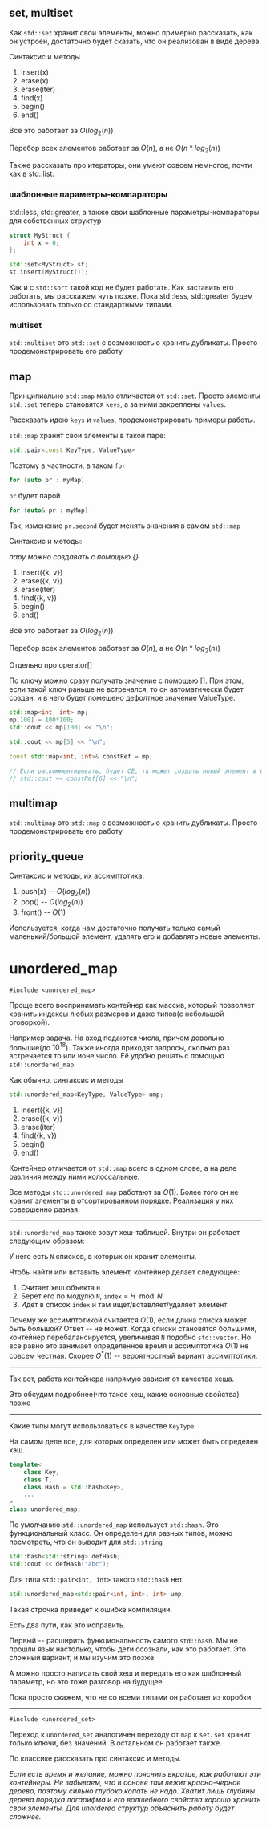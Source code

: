 ## set, multiset

Как `std::set` хранит свои элементы, можно примерно рассказать, как он устроен, достаточно будет сказать, что он реализован в виде дерева.

Синтаксис и методы

1. insert(x)
2. erase(x)
3. erase(iter)
4. find(x)
5. begin()
6. end()

Всё это работает за $O(log_2(n))$

Перебор всех элементов работает за $O(n)$, а не $O(n*log_2(n))$

Также рассказать про итераторы, они умеют совсем немногое, почти как в std::list.


### шаблонные параметры-компараторы

std::less<T>, std::greater<T>, а также свои шаблонные параметры-компараторы для собственных структур

```c++
struct MyStruct {
    int x = 0;
};

std::set<MyStruct> st;
st.insert(MyStruct());
```

Как и с `std::sort` такой код не будет работать. Как заставить его работать, мы расскажем чуть позже. Пока std::less<T>, std::greater<T> будем использовать только со стандартными типами.


### multiset 

`std::multiset` это `std::set` с возможностью хранить дубликаты. Просто продемонстрировать его работу




## map

Принципиально `std::map` мало отличается от `std::set`. Просто элементы `std::set` теперь становятся `keys`, а за ними закреплены `values`.

Рассказать идею `keys` и `values`, продемонстрировать примеры работы.


`std::map` хранит свои элементы в такой паре:

```c++
std::pair<const KeyType, ValueType>
```

Поэтому в частности, в таком `for`

```c++
for (auto pr : myMap)
```

`pr` будет парой

```c++
for (auto& pr : myMap)
```

Так, изменение `pr.second` будет менять значения в самом `std::map`

Синтаксис и методы:

_пару можно создавать с помощью {}_

1. insert({k, v})
2. erase({k, v})
3. erase(iter)
4. find({k, v})
5. begin()
6. end()

Всё это работает за $O(log_2(n))$

Перебор всех элементов работает за $O(n)$, а не $O(n*log_2(n))$

Отдельно про operator[]

По ключу можно сразу получать значение с помощью []. При этом, если такой ключ раньше не встречался, то он автоматически будет создан, и в него будет помещено дефолтное значение ValueType.

```c++
std::map<int, int> mp;
mp[100] = 100*100;
std::cout << mp[100] << "\n";

std::cout << mp[5] << "\n";

const std::map<int, int>& constRef = mp;

// Если раскомментировать, будет CE, тк может создать новый элемент в const объекте
// std::cout << constRef[6] << "\n"; 
```

## multimap


`std::multimap` это `std::map` с возможностью хранить дубликаты. Просто продемонстрировать его работу


## priority_queue

Синтаксис и методы, их ассимптотика. 


1. push(x)  --  $O(log_2(n))$
2. pop()  --  $O(log_2(n))$
3. front()  --  $O(1)$

Используется, когда нам достаточно получать только самый маленький/большой элемент, удалять его и добавлять новые элементы. 


# unordered_map

`#include <unordered_map>`

Проще всего воспринимать контейнер как массив, который позволяет хранить индексы любых размеров и даже типов(с небольшой оговоркой).

Например задача. На вход подаются числа, причем довольно большие(до $10^{18}$). Также иногда приходят запросы, сколько раз встречается то или ионе число. Её удобно решать с помощью `std::unordered_map`.

Как обычно, синтаксис и методы

```c++
std::unordered_map<KeyType, ValueType> ump;
```

1. insert({k, v})
2. erase({k, v})
3. erase(iter)
4. find({k, v})
5. begin()
6. end()

Контейнер отличается от `std::map` всего в одном слове, а на деле различия между ними колоссальные.

Все методы `std::unordered_map` работают за $O(1)$. Более того он не хранит элементы в отсортированном порядке. Реализация у них совершенно разная.

------

`std::unordered_map` также зовут хеш-таблицей. Внутри он работает следующим образом:

У него есть `N` списков, в которых он хранит элементы.

Чтобы найти или вставить элемент, контейнер делает следующее:

1. Считает хеш объекта `H`
2. Берет его по модулю `N`, `index` = $H\mod N$
3. Идет в список `index` и там ищет/вставляет/удаляет элемент

Почему же ассимптотикой считается $O(1)$, если длина списка может быть большой? Ответ -- не может. Когда списки становятся большими, контейнер перебалансируется, увеличивая `N` подобно `std::vector`. Но все равно это занимает определенное время и ассимптотика $O(1)$ не совсем честная. Скорее $O^{*}(1)$ -- вероятностный вариант ассимптотики.

-------

Так вот, работа контейнера напрямую зависит от качества хеша.

Это обсудим подробнее(что такое хеш, какие основные свойства) позже

-----

Какие типы могут использоваться в качестве `KeyType`.

На самом деле все, для которых определен или может быть определен хэш.

```c++
template<
    class Key,
    class T,
    class Hash = std::hash<Key>,
    ...
>
class unordered_map;
```


По умолчанию `std::unordered_map` использует `std::hash`. Это функциональный класс. Он определен для разных типов, можно посмотреть, что он выводит для `std::string`

```c++
std::hash<std::string> defHash;
std::cout << defHash("abc");
```

Для типа `std::pair<int, int>` такого `std::hash` нет.

```c++
std::unordered_map<std::pair<int, int>, int> ump;
```

Такая строчка приведет к ошибке компиляции.

Есть два пути, как это исправить.

Первый -- расширить функциональность самого `std::hash`. Мы не прошли язык настолько, чтобы дети осознали, как это работает. Это сложный вариант, и мы изучим это позже

А можно просто написать свой хеш и передать его как шаблонный параметр, но это тоже разговор на будущее. 

Пока просто скажем, что не со всеми типами он работает из коробки.

-------

`#include <unordered_set>`

Переход к `unordered_set` аналогичен переходу от `map` к `set`. `set` хранит только ключи, без значений. В остальном он работает также. 

По классике рассказать про синтаксис и методы.

_Если есть время и желание, можно пояснить вкратце, как работают эти контейнеры. Не забываем, что в основе там лежит красно-черное дерево, поэтому сильно глубоко копать не надо. Хватит лишь глубины дерева порядка логарифма и его волшебного свойства хорошо хранить свои элементы. Для unordered структур объяснить работу будет сложнее._

